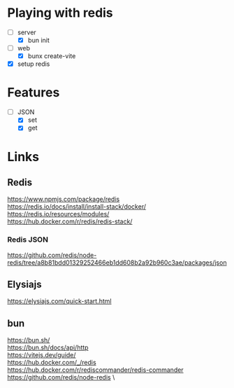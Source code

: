 # Playing with redis

- [ ] server
  - [x] bun init
- [ ] web
  - [x] bunx create-vite
- [x] setup redis

# Features

- [ ] JSON
  - [x] set
  - [x] get

# Links

## Redis

https://www.npmjs.com/package/redis \
https://redis.io/docs/install/install-stack/docker/ \
https://redis.io/resources/modules/ \
https://hub.docker.com/r/redis/redis-stack/

### Redis JSON

https://github.com/redis/node-redis/tree/a8b81bdd01329252466eb1dd608b2a92b960c3ae/packages/json

## Elysiajs

https://elysiajs.com/quick-start.html

## bun

https://bun.sh/ \
https://bun.sh/docs/api/http \
https://vitejs.dev/guide/ \
https://hub.docker.com/_/redis \
https://hub.docker.com/r/rediscommander/redis-commander \
https://github.com/redis/node-redis \
